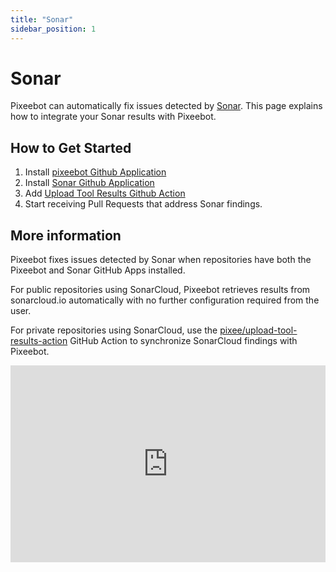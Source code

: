 ```yaml
---
title: "Sonar"
sidebar_position: 1
---
```


# Sonar

Pixeebot can automatically fix issues detected by [Sonar](https://www.sonarsource.com/products/sonarcloud/). This page explains how to integrate your Sonar results with Pixeebot.

## How to Get Started

1. Install [pixeebot Github Application](https://github.com/marketplace/pixeebot-automated-code-fixes)
2. Install [Sonar Github Application](https://github.com/marketplace/sonarcloud)
3. Add [Upload Tool Results Github Action](https://github.com/marketplace/actions/upload-tool-results-to-pixeebot)
4. Start receiving Pull Requests that address Sonar findings.


## More information

Pixeebot fixes issues detected by Sonar when repositories have both the Pixeebot and Sonar GitHub Apps installed.

For public repositories using SonarCloud, Pixeebot retrieves results from sonarcloud.io automatically with no further configuration required from the user.

For private repositories using SonarCloud, use the [pixee/upload-tool-results-action](https://github.com/pixee/upload-tool-results-action) GitHub Action to synchronize SonarCloud findings with Pixeebot.


<iframe width="100%" height="315" src="https://www.youtube.com/embed/-Rx5NrZ8zDw?si=B3ktZrOH19fWNLTg" title="YouTube video player" frameborder="0" allow="accelerometer; autoplay; clipboard-write; encrypted-media; gyroscope; picture-in-picture; web-share" allowfullscreen></iframe>
